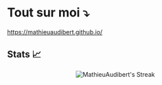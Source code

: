 # Tout sur moi ⤵️

https://mathieuaudibert.github.io/

## Stats 📈
<div align="center">
  
![MathieuAudibert's Streak](https://github-readme-streak-stats.herokuapp.com/?user=MathieuAudibert&theme=dark&hide_border=true)

</div>
